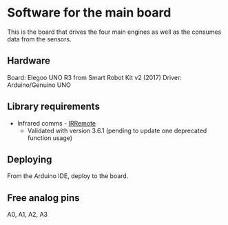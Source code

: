 # Software for the main board

This is the board that drives the four main engines as well as the consumes data from the sensors.

## Hardware

Board: Elegoo UNO R3 from Smart Robot Kit v2 (2017)
Driver: Arduino/Genuino UNO

## Library requirements

- Infrared comms - [IRRemote](https://www.arduino.cc/reference/en/libraries/irremote/)
  - Validated with version 3.6.1 (pending to update one deprecated function usage)

## Deploying

From the Arduino IDE, deploy to the board.

## Free analog pins

A0, A1, A2, A3
